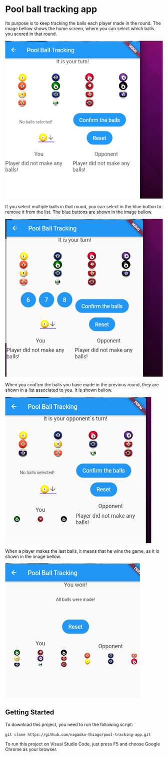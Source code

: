 # Pool ball tracking app

Its purpose is to keep tracking the balls each player made in the round. The image bellow shows the home screen, where you can select which balls you scored in that round.

![Home Screen](/screenshots/c1.png)

If you select multiple balls in that round, you can select in the blue button to remove it from the list. The blue buttons are shown in the image bellow.

![Print 2](/screenshots/c2.png)

When you confirm the balls you have made in the previous round, they are shown in a list associated to you. It is shown bellow.

![Print 3](/screenshots/c3.png)

When a player makes the last balls, it means that he wins the game, as it is shown in the image bellow. 

![Print 4](/screenshots/c4.png)

## Getting Started

To download this project, you need to run the following script:

`git clone https://github.com/nagaoka-thiago/pool-tracking-app.git`

To run this project on Visual Studio Code, just press F5 and choose Google Chrome as your browser.

